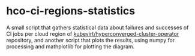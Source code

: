 # hco-ci-regions-statistics

A small script that gathers statistical data about failures and successes of CI jobs per cloud region of [kubevirt/hyperconverged-cluster-operator](https://github.com/kubevirt/hyperconverged-cluster-operator) repository, and another script that plots the results, using numpy for processing and mathplotlib for plotting the diagram.
